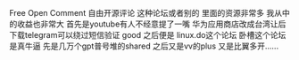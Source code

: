 Free Open Comment 
自由开源评论
这种论坛或者别的 里面的资源非常多 
我从中的收益也非常大 首先是youtube有人不经意提了一嘴 华为应用商店改成台湾让后下载telegram可以绕过短信验证 good
之后便是 linux.do这个论坛 卧槽这个论坛是真牛逼  先是几万个gpt普号堆的shared 之后又是vv的plus 又是比翼多开......
